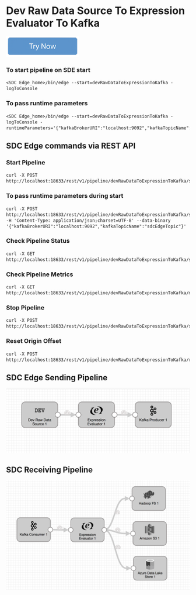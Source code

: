 # Dev Raw Data Source To Expression Evaluator To Kafka

[![Try Now](../trynow.png)](http://localhost:18630?pipelineTitle=devRawDataToExpressionToKafka&importPipelineFromUrl=https://raw.githubusercontent.com/streamsets/datacollector-edge/blob/master/resources/samplePipelines/devRawDataToExpressionToKafka/pipeline.json)

### To start pipeline on SDE start

    <SDC Edge_home>/bin/edge --start=devRawDataToExpressionToKafka -logToConsole

### To pass runtime parameters

    <SDC Edge_home>/bin/edge --start=devRawDataToExpressionToKafka -logToConsole -runtimeParameters='{"kafkaBrokerURI":"localhost:9092","kafkaTopicName":"sdcEdgeTopic"}'

## SDC Edge commands via REST API

### Start Pipeline
    curl -X POST http://localhost:18633/rest/v1/pipeline/devRawDataToExpressionToKafka/start

### To pass runtime parameters during start
    curl -X POST http://localhost:18633/rest/v1/pipeline/devRawDataToExpressionToKafka/start -H 'Content-Type: application/json;charset=UTF-8' --data-binary '{"kafkaBrokerURI":"localhost:9092","kafkaTopicName":"sdcEdgeTopic"}'

### Check Pipeline Status
    curl -X GET http://localhost:18633/rest/v1/pipeline/devRawDataToExpressionToKafka/status

### Check Pipeline Metrics
    curl -X GET http://localhost:18633/rest/v1/pipeline/devRawDataToExpressionToKafka/metrics

### Stop Pipeline
    curl -X POST http://localhost:18633/rest/v1/pipeline/devRawDataToExpressionToKafka/stop

### Reset Origin Offset
    curl -X POST http://localhost:18633/rest/v1/pipeline/devRawDataToExpressionToKafka/resetOffset


## SDC Edge Sending Pipeline

![Image of SDC Edge Sending Pipeline](edge.png)


## SDC Receiving Pipeline

![Image of SDC Receiving Pipeline](sdckafka.png)
